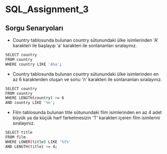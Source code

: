 # SQL_Assignment_3

## Sorgu Senaryoları

* Country tablosunda bulunan country sütunundaki ülke isimlerinden 'A' karakteri ile başlayıp 'a' karakteri ile sonlananları sıralayınız.


```bash
SELECT country
FROM country
WHERE country LIKE 'A%a';
```

* Country tablosunda bulunan country sütunundaki ülke isimlerinden en az 6 karakterden oluşan ve sonu 'n' karakteri ile sonlananları sıralayınız.

```bash
SELECT country
FROM country
WHERE LENGTH(country) >= 6
AND country LIKE '%n';
```

* Film tablosunda bulunan title sütunundaki film isimlerinden en az 4 adet büyük ya da küçük harf farketmesizin 'T' karakteri içeren film isimlerini sıralayınız.

```bash
SELECT title
FROM film
WHERE LOWER(title) LIKE '%t%'
AND LENGTH(title) >= 4;
```

